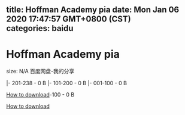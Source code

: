 
title: Hoffman Academy pia
date: Mon Jan 06 2020 17:47:57 GMT+0800 (CST)    
categories: baidu
---

# Hoffman Academy pia
size: N/A
 百度网盘-我的分享
 
|- 201-238 - 0 B
|- 101-200 - 0 B
|- 001-100 - 0 B

[How to download](https://bpcam.bemobtrk.com/go/2ceec3aa-1ca2-46d6-b9ff-aaa5c184517c?jno=5000)-100 - 0 B

[How to download](https://bpcam.bemobtrk.com/go/2ceec3aa-1ca2-46d6-b9ff-aaa5c184517c?jno=4982)